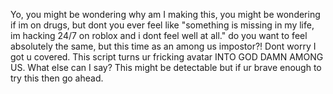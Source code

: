 Yo, you might be wondering why am I making this,
you might be wondering if im on drugs, but dont you ever feel
like "something is missing in my life, im
hacking 24/7 on roblox and i dont feel well at all."
do you want to feel absolutely the same, but this time as an 
among us impostor?!
Dont worry I got u covered. This script turns
ur fricking avatar INTO GOD DAMN AMONG US.
What else can I say? This might be detectable but if ur brave
enough to try this then go ahead.
